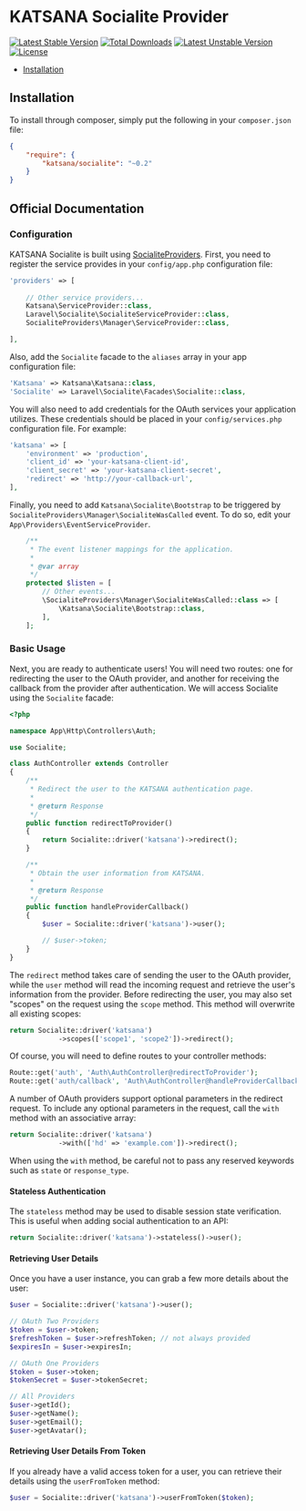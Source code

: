 KATSANA Socialite Provider
==============

[![Latest Stable Version](https://poser.pugx.org/katsana/socialite/v/stable)](https://packagist.org/packages/katsana/socialite)
[![Total Downloads](https://poser.pugx.org/katsana/socialite/downloads)](https://packagist.org/packages/katsana/socialite)
[![Latest Unstable Version](https://poser.pugx.org/katsana/socialite/v/unstable)](https://packagist.org/packages/katsana/socialite)
[![License](https://poser.pugx.org/katsana/socialite/license)](https://packagist.org/packages/katsana/socialite)


* [Installation](#installation)


## Installation

To install through composer, simply put the following in your `composer.json` file:

```json
{
    "require": {
        "katsana/socialite": "~0.2"
    }
}
```

## Official Documentation

### Configuration

KATSANA Socialite is built using [SocialiteProviders](http://socialiteproviders.github.io/). First, you need to register the service provides in your `config/app.php` configuration file:

```php
'providers' => [
    
    // Other service providers...
    Katsana\ServiceProvider::class,
    Laravel\Socialite\SocialiteServiceProvider::class,
    SocialiteProviders\Manager\ServiceProvider::class,

],
```

Also, add the `Socialite` facade to the `aliases` array in your app configuration file:

```php
'Katsana' => Katsana\Katsana::class,
'Socialite' => Laravel\Socialite\Facades\Socialite::class,
```

You will also need to add credentials for the OAuth services your application utilizes. These credentials should be placed in your `config/services.php` configuration file. For example:

```php
'katsana' => [
    'environment' => 'production',
    'client_id' => 'your-katsana-client-id',
    'client_secret' => 'your-katsana-client-secret',
    'redirect' => 'http://your-callback-url',
],
```

Finally, you need to add `Katsana\Socialite\Bootstrap` to be triggered by `SocialiteProviders\Manager\SocialiteWasCalled` event. To do so, edit your `App\Providers\EventServiceProvider`.

```php
    /**
     * The event listener mappings for the application.
     *
     * @var array
     */
    protected $listen = [
        // Other events...
        \SocialiteProviders\Manager\SocialiteWasCalled::class => [
            \Katsana\Socialite\Bootstrap::class,
        ],
    ];
```

### Basic Usage

Next, you are ready to authenticate users! You will need two routes: one for redirecting the user to the OAuth provider, and another for receiving the callback from the provider after authentication. We will access Socialite using the `Socialite` facade:

```php
<?php

namespace App\Http\Controllers\Auth;

use Socialite;

class AuthController extends Controller
{
    /**
     * Redirect the user to the KATSANA authentication page.
     *
     * @return Response
     */
    public function redirectToProvider()
    {
        return Socialite::driver('katsana')->redirect();
    }

    /**
     * Obtain the user information from KATSANA.
     *
     * @return Response
     */
    public function handleProviderCallback()
    {
        $user = Socialite::driver('katsana')->user();

        // $user->token;
    }
}
```

The `redirect` method takes care of sending the user to the OAuth provider, while the `user` method will read the incoming request and retrieve the user's information from the provider. Before redirecting the user, you may also set "scopes" on the request using the `scope` method. This method will overwrite all existing scopes:

```php
return Socialite::driver('katsana')
            ->scopes(['scope1', 'scope2'])->redirect();
```

Of course, you will need to define routes to your controller methods:

```php
Route::get('auth', 'Auth\AuthController@redirectToProvider');
Route::get('auth/callback', 'Auth\AuthController@handleProviderCallback');
```

A number of OAuth providers support optional parameters in the redirect request. To include any optional parameters in the request, call the `with` method with an associative array:

```php
return Socialite::driver('katsana')
            ->with(['hd' => 'example.com'])->redirect();
```

When using the `with` method, be careful not to pass any reserved keywords such as `state` or `response_type`.

#### Stateless Authentication

The `stateless` method may be used to disable session state verification. This is useful when adding social authentication to an API:

```php
return Socialite::driver('katsana')->stateless()->user();
```


#### Retrieving User Details

Once you have a user instance, you can grab a few more details about the user:

```php
$user = Socialite::driver('katsana')->user();

// OAuth Two Providers
$token = $user->token;
$refreshToken = $user->refreshToken; // not always provided
$expiresIn = $user->expiresIn;

// OAuth One Providers
$token = $user->token;
$tokenSecret = $user->tokenSecret;

// All Providers
$user->getId();
$user->getName();
$user->getEmail();
$user->getAvatar();
```

#### Retrieving User Details From Token

If you already have a valid access token for a user, you can retrieve their details using the `userFromToken` method:

```php
$user = Socialite::driver('katsana')->userFromToken($token);
```
